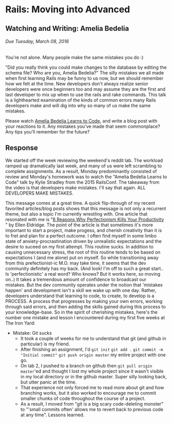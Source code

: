 # Rails: Moving into Advanced
## Watching and Writing: Amelia Bedelia
###### Due Tuesday, March 08, 2016
You're not alone. Many people make the same mistakes you do :)

"Did you really think you could make changes to the database by editing the schema file? Who are you, Amelia Bedelia?" The silly mistakes we all made when first learning Rails may be funny to us now, but we should remember how we felt at the time. New developers don't always realize senior developers were once beginners too and may assume they are the first and last developer to mix up when to use the rails and rake commands. This talk is a lighthearted examination of the kinds of common errors many Rails developers make and will dig into why so many of us make the same mistakes.

Please watch [Amelia Bedelia Learns to Code](http://confreaks.tv/videos/railsconf2015-amelia-bedelia-learns-to-code), and write a blog post with your reactions to it. Any mistakes you've made that seem commonplace? Any tips you'll remember for the future?

## Response
We started off the week reviewing the weekend's reddit lab. The workload ramped up dramatically last week, and many of us were left scrambling to complete assignments. As a result, Monday predominantly consisted of review and Monday's homework was to watch the "Amelia Bedelia Learns to Code" talk by Kylie Stradley from the 2015 RailsConf.  The takeaway from the video is that developers make mistakes. I'll say that again. ALL DEVELOPERS MAKE MISTAKES.

This message comes at a great time. A quick flip-through of my recent favorited articles/blog posts shows that this message is not only a recurrent theme, but also a topic I'm currently wrestling with. One article that resonated with me is "[6 Reasons Why Perfectionism Kills Your Productivity
](http://www.lifehack.org/articles/productivity/6-reasons-why-perfectionism-kills-your-productivity.html)" by Ellen Eldridge. The point of the article is that sometimes it's more important to start a project, make progess, and cherish creativity than it is to fret and plan for a perfect outcome. 
I often find myself in some limbo state of anxiety-procrastination driven by unrealistic expectations and the desire to suceed on my first attempt. This routine sucks. In addition to causing unnecessary stress, the root of this routine tends to be based on expectations I (and me alone) put on myself. So while transitioning away from this prefectionist-ic M.O. may take time, it seems that the dev community definitely has my back. (And look! I'm off to such a great start.. Is 'perfectionistic' a real word? Who knows? But it works here, so moving on..)
It takes a tremendous amount of confidence to broadcast our mistakes. But the dev community operates under the notion that 'mistakes happen' and development isn't a skill we wake up with one day. Rather, developers understand that learning to code, to create, to develop is a PROCESS. A process that progresses by making your own errors, working through said errors, and then adding the skills gained during this process to your knowledge-base. 
So in the spirit of cherishing mistakes, here's the number one mistake and lesson I encountered during my first five weeks at The Iron Yard:
* Mistake: Git sucks
  * It took a couple of weeks for me to understand that git (and github in particular) is my friend. 
  * After finishing an assignment, I'd `git init` `git add .` `git commit -m "Initial commit"` `git push origin master` my entire project with one go. 
  * On lab 2, I pushed to a branch on github then `git pull origin master`'ed and thought I lost my whole project since it wasn't visible in my local directory or in the github master. Super silly looking back, but utter panic at the time. 
  * That experience not only forced me to read more about git and how branching works, but it also worked to encourage me to commit smaller chunks of code throughout the course of a project. 
  * As a result, I moved from "git is a big scary code-deleting monster" to "'small commits often' allows me to revert back to previous code at any time". Lessons learned.
